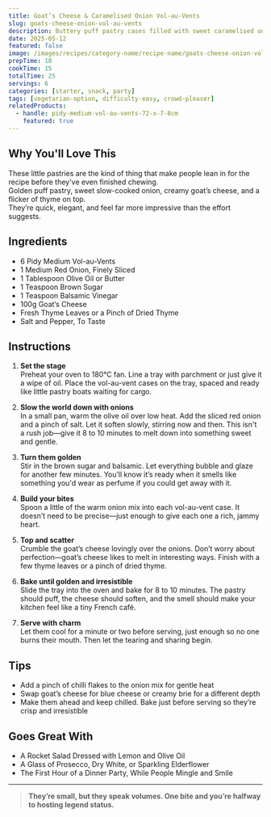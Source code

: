 ```yaml
---
title: Goat’s Cheese & Caramelised Onion Vol-au-Vents
slug: goats-cheese-onion-vol-au-vents
description: Buttery puff pastry cases filled with sweet caramelised onions, creamy goat’s cheese, and a sprinkle of thyme. A perfect starter or elegant party bite.
date: 2025-05-12
featured: false
image: /images/recipes/category-name/recipe-name/goats-cheese-onion-vol-au-vents.webp
prepTime: 10
cookTime: 15
totalTime: 25
servings: 6
categories: [starter, snack, party]
tags: [vegetarian-option, difficulty-easy, crowd-pleaser]
relatedProducts:
  - handle: pidy-medium-vol-au-vents-72-x-7-8cm
    featured: true
---
```


## Why You'll Love This

These little pastries are the kind of thing that make people lean in for the recipe before they've even finished chewing.  
Golden puff pastry, sweet slow-cooked onion, creamy goat’s cheese, and a flicker of thyme on top.  
They’re quick, elegant, and feel far more impressive than the effort suggests.

## Ingredients


- 6 Pidy Medium Vol-au-Vents  
- 1 Medium Red Onion, Finely Sliced  
- 1 Tablespoon Olive Oil or Butter  
- 1 Teaspoon Brown Sugar  
- 1 Teaspoon Balsamic Vinegar  
- 100g Goat’s Cheese  
- Fresh Thyme Leaves or a Pinch of Dried Thyme  
- Salt and Pepper, To Taste

## Instructions

1. **Set the stage**  
   Preheat your oven to 180°C fan. Line a tray with parchment or just give it a wipe of oil. Place the vol-au-vent cases on the tray, spaced and ready like little pastry boats waiting for cargo.

2. **Slow the world down with onions**  
   In a small pan, warm the olive oil over low heat. Add the sliced red onion and a pinch of salt. Let it soften slowly, stirring now and then. This isn't a rush job—give it 8 to 10 minutes to melt down into something sweet and gentle.

3. **Turn them golden**  
   Stir in the brown sugar and balsamic. Let everything bubble and glaze for another few minutes. You’ll know it’s ready when it smells like something you'd wear as perfume if you could get away with it.

4. **Build your bites**  
   Spoon a little of the warm onion mix into each vol-au-vent case. It doesn’t need to be precise—just enough to give each one a rich, jammy heart.

5. **Top and scatter**  
   Crumble the goat’s cheese lovingly over the onions. Don’t worry about perfection—goat’s cheese likes to melt in interesting ways. Finish with a few thyme leaves or a pinch of dried thyme.

6. **Bake until golden and irresistible**  
   Slide the tray into the oven and bake for 8 to 10 minutes. The pastry should puff, the cheese should soften, and the smell should make your kitchen feel like a tiny French café.

7. **Serve with charm**  
   Let them cool for a minute or two before serving, just enough so no one burns their mouth. Then let the tearing and sharing begin.

## Tips

- Add a pinch of chilli flakes to the onion mix for gentle heat  
- Swap goat’s cheese for blue cheese or creamy brie for a different depth  
- Make them ahead and keep chilled. Bake just before serving so they’re crisp and irresistible

## Goes Great With

- A Rocket Salad Dressed with Lemon and Olive Oil  
- A Glass of Prosecco, Dry White, or Sparkling Elderflower  
- The First Hour of a Dinner Party, While People Mingle and Smile

---

> **They’re small, but they speak volumes. One bite and you’re halfway to hosting legend status.**